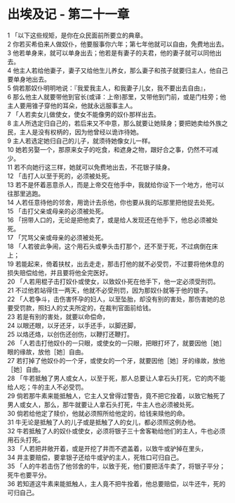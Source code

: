 # 出埃及记 - 第二十一章
  
 1 「以下这些规矩，是你在众民面前所要立的典章。  
 2 你若买希伯来人做奴仆，他要服事你六年；第七年他就可以自由，免费地出去。  
 3 他若单身来，就可以单身出去；他若是有妻子的夫君，他的妻子就可以同他出去。  
 4 他主人若给他妻子，妻子又给他生儿养女，那么妻子和孩子就要归主人，他自己要单身地出去。  
 5 倘若那奴仆明明地说：『我爱我主人，和我妻子儿女，我不要出去自由』，  
 6 那么他主人就要带他到官长(或译：上帝)那里，又带他到门前，或是门柱旁；他主人要用锥子穿他的耳朵，他就永远服事主人。  
 7 「人若卖女儿做使女，使女不能像男的奴仆那样出去。  
 8 主人所选定归自己的，若后来又不中意，那么就要让她赎身；要把她卖给外族之民，主人是没有权柄的，因为他曾经以诡诈待她。  
 9 主人若选定她归自己的儿子，就须待她像女儿一样。  
 10 她若另娶一个，那原来女子的吃食，和遮身之物，跟好合之事，仍然不可减少。  
 11 若不向她行这三样，她就可以免费地出去，不花银子赎身。  
 12 「击打人以至于死的，必须被处死。  
 13 若不是怀着恶意杀人，而是上帝交在他手中，我就给你设下一个地方，他可以往那里逃跑。  
 14 人若任意待他的邻舍，用诡计去杀他，你也要从我的坛那里把他捉去处死。  
 15 「击打父亲或母亲的必须被处死。  
 16 「拐带人口的，无论是把他卖了，或是给人发现还在他手下，他总必须被处死。  
 17 「咒骂父亲或母亲的必须被处死。  
 18 「人若彼此争闹，这个用石头或拳头击打那个，还不至于死，不过病倒在床上；  
 19 若能起来，倚着扶杖，出去走走，那击打他的就不必受罚，不过要将他休息的损失赔偿给他，并且要将他全完医好。  
 20 「人若用棍子击打奴仆或使女，以致奴仆死在他手下，他一定必须受刑罚。  
 21 不过他若站得住一两天，他就不必受刑罚，因为那奴仆就等于他的银子。  
 22 「人若争斗，击伤害怀孕的妇人，以至坠胎，却没有别的害处，那伤害她的总要受罚款，照妇人的丈夫所定的，在裁判官面前给钱。  
 23 若是有别的害处，就要以命偿命，  
 24 以眼还眼，以牙还牙，以手还手，以脚还脚，  
 25 以烙还烙，以创伤还创伤，以鞭打还鞭打。  
 26 「人若击打他奴仆的一只眼，或使女的一只眼，把眼打坏了，就要因他［她］眼的缘故，放他［她］自由。  
 27 若打掉了他奴仆的一个牙，或使女的一个牙，就要因他［她］牙的缘故，放他［她］自由。  
 28 「牛若抵触了男人或女人，以至于死，那人总要让人拿石头打死，它的肉不能给人吃；牛的主人不必受罚。  
 29 倘若那牛素来能抵触人，它主人又曾得过警告，竟不把它拴着，以致它触死了男人或女人，那么，那牛就要让人拿石头打死，牛主人也必须被处死。  
 30 倘若给他定了赎价，他就必须照所给他定的，给钱来赎他的命。  
 31 牛无论是抵触了人的儿子或是抵触了人的女儿，都必须照这例办他。  
 32 牛若抵触了人的奴仆或使女，必须将银子三十舍客勒给他们的主人，牛也必须用石头打死。  
 33 「人若把井敞开着，或是开挖了井而不遮盖着，以致牛或驴掉在里头，  
 34 井主要赔偿，要拿银子还给牛或驴的主人，死牲口可归自己。  
 35 「人的牛若击伤了他邻舍的牛，以致于死，他们要把活牛卖了，将银子平分；死牛也要平分。  
 36 若知道这牛素来能抵触人，主人竟不把牛拴着，他总要赔偿，以牛还牛，死的可归自己。